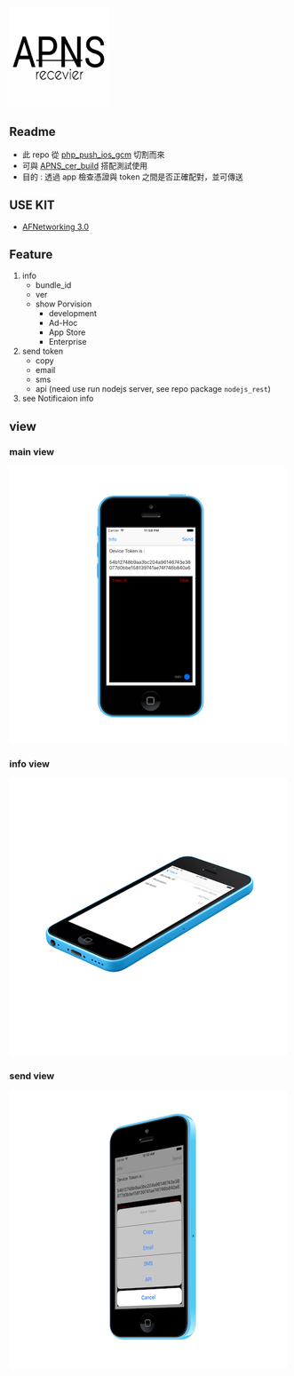 ![icon](icon_180.png)

## Readme

- 此 repo 從 [php_push_ios_gcm](https://github.com/jhaoheng/php_push_ios_gcm) 切割而來
- 可與 [APNS_cer_build](https://github.com/jhaoheng/APNS_cer_build) 搭配測試使用
- 目的 : 透過 app 檢查憑證與 token 之間是否正確配對，並可傳送

## USE KIT

- [AFNetworking 3.0](http://cocoadocs.org/docsets/AFNetworking/3.0.4/)

## Feature

1. info
	- bundle_id
	- ver
	- show Porvision
		- development
		- Ad-Hoc
		- App Store
		- Enterprise
2. send token
	- copy
	- email
	- sms
	- api (need use run nodejs server, see repo package `nodejs_rest`)
3. see Notificaion info

## view

### main view

![img](assets/img_41.png)

### info view

![img](assets/img_51.png)

### send view
![img](assets/img_61.png)